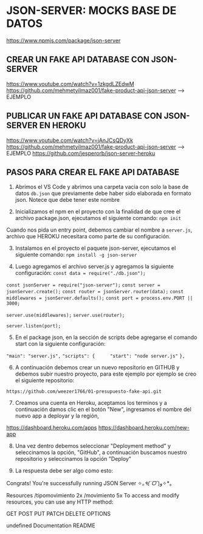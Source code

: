 # JSON-SERVER: MOCKS BASE DE DATOS
https://www.npmjs.com/package/json-server	
	
## CREAR UN FAKE API DATABASE CON JSON-SERVER
	
https://www.youtube.com/watch?v=1zkgdLZEdwM
https://github.com/mehmetyilmaz001/fake-product-api-json-server --> EJEMPLO
		
## PUBLICAR UN FAKE API DATABASE CON JSON-SERVER EN HEROKU
https://www.youtube.com/watch?v=jAnJCsQDyXk
https://github.com/mehmetyilmaz001/fake-product-api-json-server --> EJEMPLO
https://github.com/jesperorb/json-server-heroku

## PASOS PARA CREAR EL FAKE API DATABASE
1. Abrimos el VS Code y abrimos una carpeta vacia con solo la base de datos
```db.json``` que previamente debe haber sido elaborada en formato json.
Notece que debe tener este nombre

2. Inicializamos el npm en el proyecto con la finalidad de que cree el archivo
package.json, ejecutamos el siguiente comando:
```npm init```

Cuando nos pida un entry point, debemos cambiar el nombre a ```server.js```, 
archivo que HEROKU necesitara como parte de su configuración.

3. Instalamos en el proyecto el paquete json-server, ejecutamos el siguiente 
comando:
```npm install -g json-server```

4. Luego agregamos el archivo server.js y agregamos la siguiente configuración:
```const data = require("./db.json");```

```const jsonServer = require("json-server");```
```const server = jsonServer.create();```
```const router = jsonServer.router(data);```
```const middlewares = jsonServer.defaults();```
```const port = process.env.PORT || 3000;```

```server.use(middlewares);```
```server.use(router);```

```server.listen(port);```

5. En el package json, en la sección de scripts debe agregarse el comando start
con la siguiente configuración: 

```"main": "server.js",```
```"scripts": {```
```     "start": "node server.js"```
```},```

6. A continuación debemos crear un nuevo repositorio en GITHUB y debemos subir
nuestro proyecto, para este ejemplo por ejemplo se creo el siguiente repositorio:

```https://github.com/weezer1766/01-presupuesto-fake-api.git```

7. Creamos una cuenta en Heroku, aceptamos los terminos y a continuación damos 
clic en el botón "New", ingresamos el nombre del nuevo app a deployar y la región,

https://dashboard.heroku.com/apps
https://dashboard.heroku.com/new-app

8. Una vez dentro debemos seleccionar "Deployment method" y seleccinamos la opción,
"GitHub", a continuación buscamos nuestro repositorio y seleccinamos la opción "Deploy"

9. La respuesta debe ser algo como esto:

Congrats!
You're successfully running JSON Server
✧*｡٩(ˊᗜˋ*)و✧*｡

Resources
/tipomovimiento 2x
/movimiento 5x
To access and modify resources, you can use any HTTP method:

GET POST PUT PATCH DELETE OPTIONS

undefined
Documentation
README